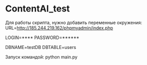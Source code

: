 # ContentAI_test

Для работы скрипта, нужно добавить переменные окружения:
URL=http://185.244.219.162/phpmyadmin/index.php

LOGIN=****
PASSWORD=******

DBNAME=testDB
DBTABLE=users

Запуск командой:
python main.py